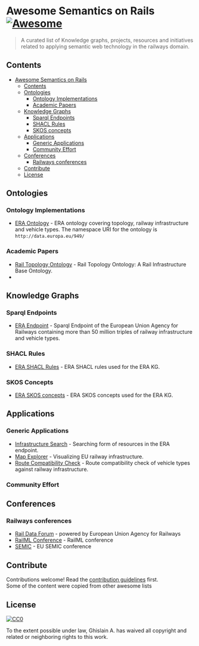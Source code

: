 # Awesome Semantics on Rails [![Awesome](https://awesome.re/badge.svg)](https://awesome.re)

> A curated list of Knowledge graphs, projects, resources and initiatives related to applying semantic web technology in the railways domain.

## Contents

- [Awesome Semantics on Rails ](#awesome-semantics-on-rails-)
  - [Contents](#contents)
  - [Ontologies](#ontologies)
    - [Ontology Implementations](#ontology-implementations)
    - [Academic Papers](#academic-papers)
  - [Knowledge Graphs](#knowledge-graphs)
    - [Sparql Endpoints](#sparql-endpoints)
    - [SHACL Rules](#shacl-rules)
    - [SKOS concepts](#skos-concepts)
  - [Applications](#applications)
    - [Generic Applications](#generic-applications)
    - [Community Effort](#community-effort)
  - [Conferences](#conferences)
    - [Railways conferences](#railways-conferences)
  - [Contribute](#contribute)
  - [License](#license)

## Ontologies

### Ontology Implementations

* [ERA Ontology](https://data-interop.era.europa.eu/era-vocabulary/) - ERA ontology covering topology, railway infrastructure and vehicle types. The namespace URI for the ontology is `http://data.europa.eu/949/`


### Academic Papers

* [Rail Topology Ontology](https://arxiv.org/abs/2107.04378) - Rail Topology Ontology: A Rail Infrastructure Base Ontology.
* 


## Knowledge Graphs

### Sparql Endpoints

* [ERA Endpoint](https://virtuoso.ecdp.tech.ec.europa.eu/sparql) - Sparql Endpoint of the European Union Agency for Railways containing more than 50 million triples of railway infrastructure and vehicle types. 

### SHACL Rules

* [ERA SHACL Rules](https://data-interop.era.europa.eu/era-vocabulary/era-shapes) - ERA SHACL rules used for the ERA KG.

### SKOS Concepts

* [ERA SKOS concepts](https://data-interop.era.europa.eu/era-vocabulary/skos/index.html) - ERA SKOS concepts used for the ERA KG.

## Applications

### Generic Applications

* [Infrastructure Search](https://data-interop.era.europa.eu/search) - Searching form of resources in the ERA endpoint.
* [Map Explorer](https://data-interop.era.europa.eu/map-explorer) - Visualizing EU railway infrastructure.
* [Route Compatibility Check](https://data-interop.era.europa.eu/route-compatibility) - Route compatibility check of vehicle types against railway infrastructure.


### Community Effort


## Conferences

### Railways conferences

* [Rail Data Forum](https://www.era.europa.eu/content/rail-data-forum-2024) - powered by European Union Agency for Railways
* [RailML Conference](hhttps://www.railml.org/en/public-relations/news/reader/44th-railml-conference.html) - RailML conference
* [SEMIC](https://joinup.ec.europa.eu/collection/semic-support-centre/semic-conference) - EU SEMIC conference
  


## Contribute

Contributions welcome! Read the [contribution guidelines](contributing.md) first.  
Some of the content were copied from other awesome lists


## License

[![CC0](http://mirrors.creativecommons.org/presskit/buttons/88x31/svg/cc-zero.svg)](http://creativecommons.org/publicdomain/zero/1.0)

To the extent possible under law, Ghislain A. has waived all copyright and related or neighboring rights to this work.
